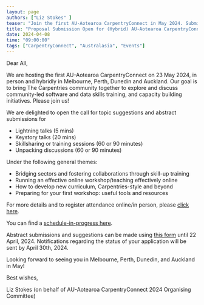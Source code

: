 ```yaml
---
layout: page
authors: ["Liz Stokes" ]
teaser: "Join the first AU-Aotearoa CarpentryConnect in May 2024. Submissions close 22 April."
title: "Proposal Submission Open for (Hybrid) AU-Aotearoa CarpentryConnect 2024."
date: 2024-04-08
time: "09:00:00"
tags: ["CarpentryConnect", "Australasia", "Events"]
---
```

Dear All,

We are hosting the first AU-Aotearoa CarpentryConnect on 23 May 2024, in person and hybridly in Melbourne, Perth, Dunedin and Auckland. Our goal is to bring The Carpentries community together to explore and discuss community-led software and data skills training, and capacity building initiatives. Please join us!


We are delighted to open the call for topic suggestions and abstract submissions for 
* Lightning talks (5 mins)
* Keystory talks (20 mins)
* Skillsharing or training sessions (60 or 90 minutes)
* Unpacking discussions (60 or 90 minutes) 

Under the following general themes:

* Bridging sectors and fostering collaborations through skill-up training
* Running an effective online workshop/teaching effectively online
* How to develop new curriculum, Carpentries-style and beyond
* Preparing for your first workshop: useful tools and resources 

For more details and to register attendance online/in person, please [click here](https://ardc.edu.au/event/ardc-digital-research-skills-summit-2024/).

You can find a [schedule-in-progress here](https://docs.google.com/document/d/1YTEFqgfzlKnzoaitjyMQEGQSrP8wL5UD3QfnLTEbQyU/edit#heading=h.z0zwehnlqw0x).

Abstract submissions and suggestions can be made using [this form](https://docs.google.com/forms/d/e/1FAIpQLScpcKDNEzCZJD5mah-drHbfVVL9n_HTaPbcH4Q2tlc23CIu5Q/viewform) until 22 April, 2024. Notifications regarding the status of your application will be sent by April 30th, 2024.

Looking forward to seeing you in Melbourne, Perth, Dunedin, and Auckland in May!

Best wishes,

Liz Stokes (on behalf of AU-Aotearoa CarpentryConnect 2024 Organising Committee)
